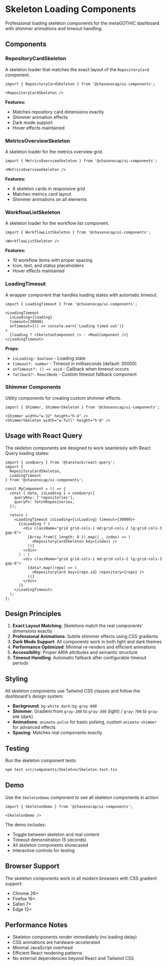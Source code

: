 # Skeleton Loading Components

Professional loading skeleton components for the metaGOTHIC dashboard with shimmer animations and timeout handling.

## Components

### RepositoryCardSkeleton
A skeleton loader that matches the exact layout of the `RepositoryCard` component.

```tsx
import { RepositoryCardSkeleton } from '@chasenocap/ui-components';

<RepositoryCardSkeleton />
```

**Features:**
- Matches repository card dimensions exactly
- Shimmer animation effects
- Dark mode support
- Hover effects maintained

### MetricsOverviewSkeleton
A skeleton loader for the metrics overview grid.

```tsx
import { MetricsOverviewSkeleton } from '@chasenocap/ui-components';

<MetricsOverviewSkeleton />
```

**Features:**
- 6 skeleton cards in responsive grid
- Matches metrics card layout
- Shimmer animations on all elements

### WorkflowListSkeleton
A skeleton loader for the workflow list component.

```tsx
import { WorkflowListSkeleton } from '@chasenocap/ui-components';

<WorkflowListSkeleton />
```

**Features:**
- 10 workflow items with proper spacing
- Icon, text, and status placeholders
- Hover effects maintained

### LoadingTimeout
A wrapper component that handles loading states with automatic timeout.

```tsx
import { LoadingTimeout } from '@chasenocap/ui-components';

<LoadingTimeout 
  isLoading={loading}
  timeout={30000}
  onTimeout={() => console.warn('Loading timed out')}
>
  {loading ? <SkeletonComponent /> : <RealComponent />}
</LoadingTimeout>
```

**Props:**
- `isLoading: boolean` - Loading state
- `timeout?: number` - Timeout in milliseconds (default: 30000)
- `onTimeout?: () => void` - Callback when timeout occurs
- `fallback?: ReactNode` - Custom timeout fallback component

### Shimmer Components
Utility components for creating custom shimmer effects.

```tsx
import { Shimmer, ShimmerSkeleton } from '@chasenocap/ui-components';

<Shimmer width="w-32" height="h-4" />
<ShimmerSkeleton width="w-full" height="h-8" />
```

## Usage with React Query

The skeleton components are designed to work seamlessly with React Query loading states:

```tsx
import { useQuery } from '@tanstack/react-query';
import { 
  RepositoryCardSkeleton, 
  LoadingTimeout 
} from '@chasenocap/ui-components';

const MyComponent = () => {
  const { data, isLoading } = useQuery({
    queryKey: ['repositories'],
    queryFn: fetchRepositories,
  });

  return (
    <LoadingTimeout isLoading={isLoading} timeout={30000}>
      {isLoading ? (
        <div className="grid grid-cols-1 md:grid-cols-2 lg:grid-cols-3 gap-6">
          {Array.from({ length: 8 }).map((_, index) => (
            <RepositoryCardSkeleton key={index} />
          ))}
        </div>
      ) : (
        <div className="grid grid-cols-1 md:grid-cols-2 lg:grid-cols-3 gap-6">
          {data?.map((repo) => (
            <RepositoryCard key={repo.id} repository={repo} />
          ))}
        </div>
      )}
    </LoadingTimeout>
  );
};
```

## Design Principles

1. **Exact Layout Matching**: Skeletons match the real components' dimensions exactly
2. **Professional Animations**: Subtle shimmer effects using CSS gradients
3. **Dark Mode Support**: All components work in both light and dark themes
4. **Performance Optimized**: Minimal re-renders and efficient animations
5. **Accessibility**: Proper ARIA attributes and semantic structure
6. **Timeout Handling**: Automatic fallback after configurable timeout periods

## Styling

All skeleton components use Tailwind CSS classes and follow the dashboard's design system:

- **Background**: `bg-white dark:bg-gray-800`
- **Shimmer**: Gradient from `gray-200` to `gray-300` (light) / `gray-700` to `gray-600` (dark)
- **Animations**: `animate-pulse` for basic pulsing, custom `animate-shimmer` for advanced effects
- **Spacing**: Matches real components exactly

## Testing

Run the skeleton component tests:

```bash
npm test src/components/Skeleton/Skeleton.test.tsx
```

## Demo

Use the `SkeletonDemo` component to see all skeleton components in action:

```tsx
import { SkeletonDemo } from '@chasenocap/ui-components';

<SkeletonDemo />
```

The demo includes:
- Toggle between skeleton and real content
- Timeout demonstration (5 seconds)
- All skeleton components showcased
- Interactive controls for testing

## Browser Support

The skeleton components work in all modern browsers with CSS gradient support:
- Chrome 26+
- Firefox 16+
- Safari 7+
- Edge 12+

## Performance Notes

- Skeleton components render immediately (no loading delay)
- CSS animations are hardware-accelerated
- Minimal JavaScript overhead
- Efficient React rendering patterns
- No external dependencies beyond React and Tailwind CSS
